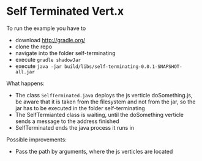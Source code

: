 # Self Terminated Vert.x 

To run the example you have to 
* download http://gradle.org/
* clone the repo
* navigate into the folder self-terminating
* execute `gradle shadowJar`
* execute `java -jar build/libs/self-terminating-0.0.1-SNAPSHOT-all.jar`

What happens:
* The class `SelfTerminated.java` deploys the js verticle doSomething.js, be aware that it is taken from the filesystem and not from the jar, so the jar has to be executed in the folder self-terminating
* The SelfTermianted class is waiting, until the doSomething verticle sends a message to the address finished
* SelfTerminated ends the java process it runs in

Possible improvements:
* Pass the path by arguments, where the js verticles are located
